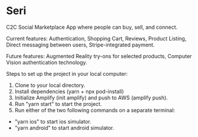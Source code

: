 # Seri

C2C Social Marketplace App where people can buy, sell, and connect.

Current features: Authentication, Shopping Cart, Reviews, Product Listing, Direct messaging between users, Stripe-integrated payment.

Future features: Augmented Reality try-ons for selected products, Computer Vision authentication technology.

Steps to set up the project in your local computer: 
1. Clone to your local directory. 
2. Install dependencies (yarn + npx pod-install)
3.  Initialize Amplify (init amplify) and push to AWS (amplify push). 
4.  Run "yarn start" to start the project.
5.  Run either of the two following commands on a separate terminal:
- "yarn ios" to start ios simulator.
- "yarn android" to start android simulator.
